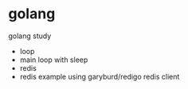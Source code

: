 # golang
golang study

* loop
 * main loop with sleep 
* redis
 * redis example using garyburd/redigo redis client
